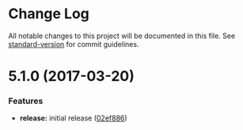 # Change Log

All notable changes to this project will be documented in this file. See [standard-version](https://github.com/conventional-changelog/standard-version) for commit guidelines.

<a name="5.1.0"></a>
# 5.1.0 (2017-03-20)


### Features

* **release:** initial release ([02ef886](https://github.com/joefraley/meridian-git-commits/commit/02ef886))
